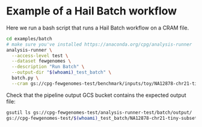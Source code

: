 # Example of a Hail Batch workflow

Here we run a bash script that runs a Hail Batch workflow on a CRAM file.

```bash
cd examples/batch
# make sure you've installed https://anaconda.org/cpg/analysis-runner
analysis-runner \
  --access-level test \
  --dataset fewgenomes \
  --description "Run Batch" \
  --output-dir "$(whoami)_test_batch" \
  batch.py \
  --cram gs://cpg-fewgenomes-test/benchmark/inputs/toy/NA12878-chr21-tiny.cram
```

Check that the pipeline output GCS bucket contains the expected output file:

```bash
gsutil ls gs://cpg-fewgenomes-test/analysis-runner-test/batch/output/
gs://cpg-fewgenomes-test/$(whoami)_test_batch/NA12878-chr21-tiny-subset.cram
```
